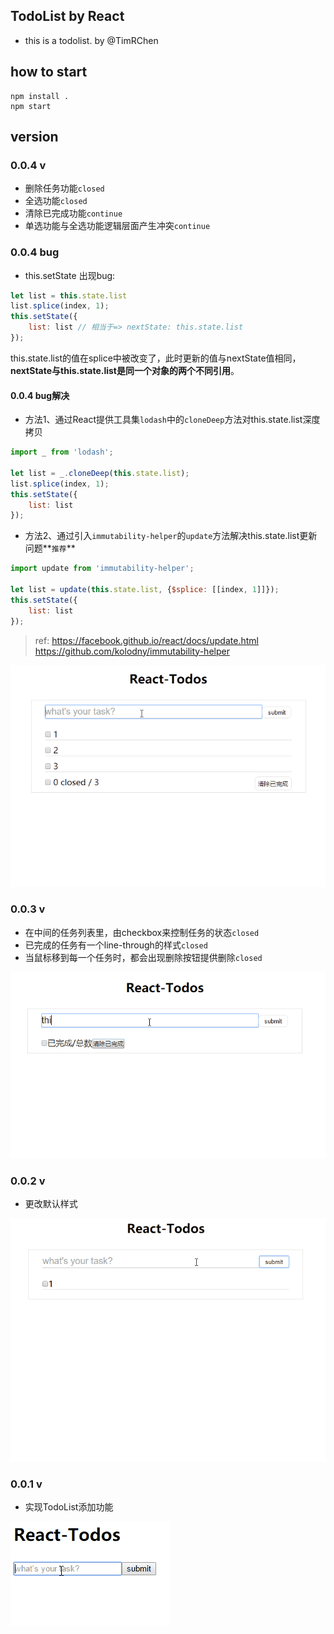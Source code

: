 ## TodoList by React
*  this is a todolist. by @TimRChen

## how to start
    npm install .
    npm start

## version

### 0.0.4 v
*   删除任务功能`closed`
*   全选功能`closed`
*   清除已完成功能`continue`
*   单选功能与全选功能逻辑层面产生冲突`continue`

### 0.0.4 bug
*   this.setState 出现bug:
```js
let list = this.state.list
list.splice(index, 1);
this.setState({
    list: list // 相当于=> nextState: this.state.list
});
```
this.state.list的值在splice中被改变了，此时更新的值与nextState值相同，**nextState与this.state.list是同一个对象的两个不同引用**。

#### 0.0.4 bug解决
*   方法1、通过React提供工具集`lodash`中的`cloneDeep`方法对this.state.list深度拷贝
```js
import _ from 'lodash';

let list = _.cloneDeep(this.state.list);
list.splice(index, 1);
this.setState({
    list: list
});
```
*   方法2、通过引入`immutability-helper`的`update`方法解决this.state.list更新问题**`推荐`**
```js
import update from 'immutability-helper';

let list = update(this.state.list, {$splice: [[index, 1]]});
this.setState({
    list: list
});
```
>   ref:
>   https://facebook.github.io/react/docs/update.html
>   https://github.com/kolodny/immutability-helper

![喜欢可以Follow一下](https://raw.githubusercontent.com/TimRChen/photoRepo/master/React-Item/2017_04.gif)

### 0.0.3 v
*   在中间的任务列表里，由checkbox来控制任务的状态`closed`
*   已完成的任务有一个line-through的样式`closed`
*   当鼠标移到每一个任务时，都会出现删除按钮提供删除`closed`

![喜欢可以Follow一下](https://raw.githubusercontent.com/TimRChen/photoRepo/master/React-Item/2017_03.gif)

### 0.0.2 v
*   更改默认样式

![喜欢可以Follow一下](https://raw.githubusercontent.com/TimRChen/photoRepo/master/React-Item/2017_02.gif)

### 0.0.1 v
*   实现TodoList添加功能

![喜欢可以Follow一下](https://raw.githubusercontent.com/TimRChen/photoRepo/master/React-Item/2017_01.gif)


